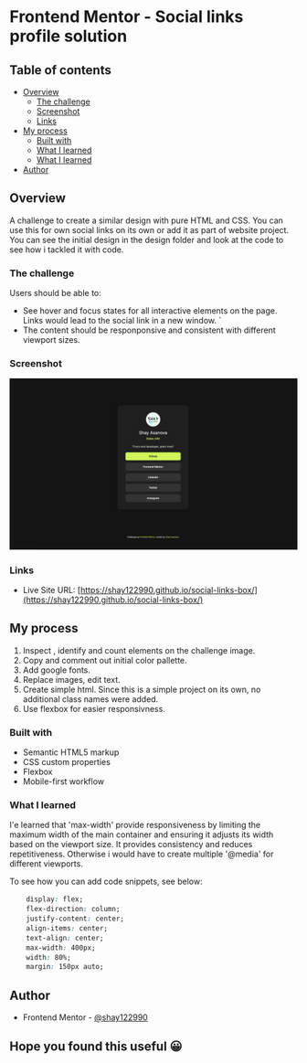 # Frontend Mentor - Social links profile solution


## Table of contents

- [Overview](#overview)
  - [The challenge](#the-challenge)
  - [Screenshot](#screenshot)
  - [Links](#links)
- [My process](#my-process)
  - [Built with](#built-with)
  - [What I learned](#what-i-learned)
  - [What I learned](#what-i-learned)
- [Author](#author)



## Overview
A challenge to create a similar design with pure HTML and CSS. You can use this for own social links on its own or add it as part of website project. You can see the initial design in the design folder and look at the code to see how i tackled it with code.

### The challenge

Users should be able to:

- See hover and focus states for all interactive elements on the page. Links would lead to the social link in a new window. `
- The content should be responponsive and consistent with different viewport sizes.

### Screenshot

![](./assets/images/screenshot.jpg)


### Links

- Live Site URL: [https://shay122990.github.io/social-links-box/](https://shay122990.github.io/social-links-box/)

## My process
1. Inspect , identify and count elements on the challenge image.
2. Copy and comment out initial color pallette.
3. Add google fonts.
4. Replace images, edit text.
5. Create simple html. Since this is a simple project on its own, no additional class names were added. 
6. Use flexbox for easier responsivness.
### Built with

- Semantic HTML5 markup
- CSS custom properties
- Flexbox
- Mobile-first workflow

### What I learned

I'e learned that 'max-width'  provide responsiveness by limiting the maximum width of the main container and ensuring it adjusts its width based on the viewport size. It provides consistency and reduces repetitiveness. Otherwise i would have to create multiple '@media' for different viewports. 

To see how you can add code snippets, see below:

```css
    display: flex;
    flex-direction: column;
    justify-content: center;
    align-items: center;
    text-align: center; 
    max-width: 400px; 
    width: 80%;
    margin: 150px auto;
```

## Author

- Frontend Mentor - [@shay122990](hhttps://www.frontendmentor.io/profile/shay122990)

## Hope you found this useful 😀



